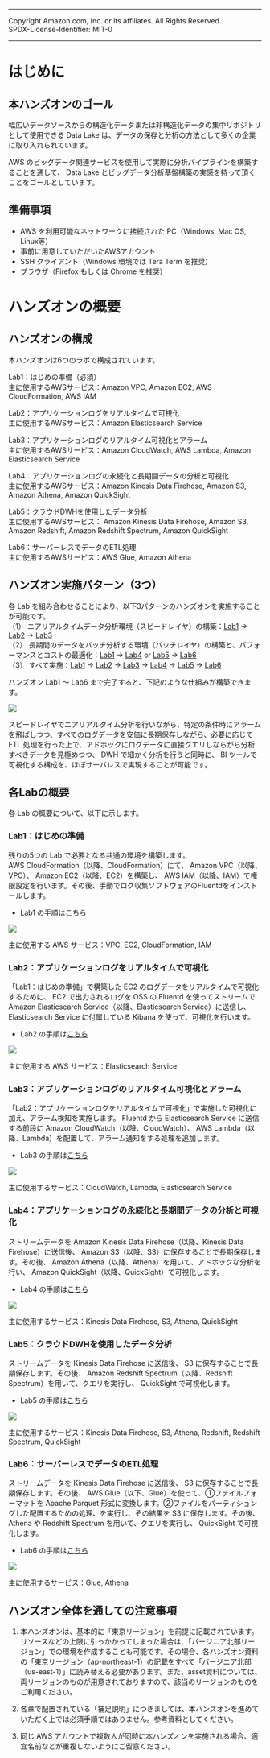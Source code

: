 ------------------------------------------------------------------------------------
Copyright <first-edit-year> Amazon.com, Inc. or its affiliates. All Rights Reserved.  
SPDX-License-Identifier: MIT-0

------------------------------------------------------------------------------------


# はじめに
## 本ハンズオンのゴール　
幅広いデータソースからの構造化データまたは非構造化データの集中リポジトリとして使用できる Data Lake は、データの保存と分析の方法として多くの企業に取り入れられています。

AWS のビッグデータ関連サービスを使用して実際に分析パイプラインを構築することを通して、 Data Lake とビッグデータ分析基盤構築の実感を持って頂くことをゴールとしています。

## 準備事項
- AWS を利用可能なネットワークに接続された PC（Windows, Mac OS, Linux等）
- 事前に用意していただいたAWSアカウント
- SSH クライアント（Windows 環境では Tera Term を推奨）
- ブラウザ（Firefox もしくは Chrome を推奨）

# ハンズオンの概要

## ハンズオンの構成
本ハンズオンは6つのラボで構成されています。   
 
Lab1：はじめの準備（必須）  
主に使用するAWSサービス：Amazon VPC, Amazon EC2, AWS CloudFormation, AWS IAM 
      
Lab2：アプリケーションログをリアルタイムで可視化  
主に使用するAWSサービス：Amazon Elasticsearch Service
  
Lab3：アプリケーションログのリアルタイム可視化とアラーム  
主に使用するAWSサービス：Amazon CloudWatch, AWS Lambda, Amazon Elasticsearch Service

Lab4：アプリケーションログの永続化と長期間データの分析と可視化   
主に使用するAWSサービス：Amazon Kinesis Data Firehose, Amazon S3, Amazon Athena, Amazon QuickSight
 
Lab5：クラウドDWHを使用したデータ分析  
主に使用するAWSサービス： Amazon Kinesis Data Firehose, Amazon S3, Amazon Redshift, Amazon Redshift Spectrum, Amazon QuickSight

Lab6：サーバーレスでデータのETL処理   
主に使用するAWSサービス：AWS Glue, Amazon Athena


## ハンズオン実施パターン（3つ）

各 Lab を組み合わせることにより、以下3パターンのハンズオンを実施することが可能です。  
（1） ニアリアルタイムデータ分析環境（スピードレイヤ）の構築：[Lab1](lab1/README.md) → [Lab2](lab2/README.md) → [Lab3](lab3/README.md)  
（2） 長期間のデータをバッチ分析する環境（バッチレイヤ）の構築と、パフォーマンスとコストの最適化：[Lab1](lab1/README.md) → [Lab4](lab4/README.md) or [Lab5](lab5/README.md) → [Lab6](lab6/README.md)  
（3） すべて実施：[Lab1](lab1/README.md) → [Lab2](lab2/README.md) → [Lab3](lab3/README.md) → [Lab4](lab4/README.md) → [Lab5](lab5/README.md) → [Lab6](lab6/README.md) 


ハンズオン Lab1 〜 Lab6 まで完了すると、下記のような仕組みが構築できます。

<img src="images/architecture_all.png" >

スピードレイヤでニアリアルタイム分析を行いながら、特定の条件時にアラームを飛ばしつつ、すべてのログデータを安価に長期保存しながら、必要に応じて ETL 処理を行った上で、アドホックにログデータに直接クエリしならがら分析すべきデータを見極めつつ、 DWH で細かく分析を行うと同時に、 BI ツールで可視化する構成を、ほぼサーバレスで実現することが可能です。

## 各Labの概要
各 Lab の概要について、以下に示します。

### Lab1：はじめの準備
残りの5つの Lab で必要となる共通の環境を構築します。  
AWS CloudFormation（以降、CloudFormation）にて、 Amazon VPC（以降、VPC）、 Amazon EC2（以降、EC2）を構築し、 AWS IAM（以降、IAM）で権限設定を行います。その後、手動でログ収集ソフトウェアのFluentdをインストールします。

 - Lab1 の手順は[こちら](lab1/README.md)

<img src="images/architecture_lab1.png" >

主に使用する AWS サービス：VPC, EC2, CloudFormation, IAM

### Lab2：アプリケーションログをリアルタイムで可視化
「Lab1：はじめの準備」で構築した EC2 のログデータをリアルタイムで可視化するために、 EC2 で出力されるログを OSS の Fluentd を使ってストリームで Amazon Elasticsearch Service（以降、Elasticsearch Service）に送信し、 Elasticsearch Service に付属している Kibana を使って、可視化を行います。

 - Lab2 の手順は[こちら](lab2/README.md)

<img src="images/architecture_lab2.png" >

主に使用する AWS サービス：Elasticsearch Service

### Lab3：アプリケーションログのリアルタイム可視化とアラーム
「Lab2：アプリケーションログをリアルタイムで可視化」で実施した可視化に加え、アラーム検知を実施します。
Fluentd から Elasticsearch Service に送信する前段に Amazon CloudWatch（以降、CloudWatch）、 AWS Lambda（以降、Lambda）を配置して、アラーム通知をする処理を追加します。

 - Lab3 の手順は[こちら](lab3/README.md)

<img src="images/architecture_lab3.png">

主に使用するサービス：CloudWatch, Lambda, Elasticsearch Service

### Lab4：アプリケーションログの永続化と長期間データの分析と可視化
ストリームデータを Amazon Kinesis Data Firehose（以降、Kinesis Data Firehose）に送信後、 Amazon S3（以降、S3）に保存することで長期保存します。その後、 Amazon Athena（以降、Athena）を用いて、アドホックな分析を行い、 Amazon QuickSight（以降、QuickSight）で可視化します。

 - Lab4 の手順は[こちら](lab4/README.md)

<img src="images/architecture_lab4.png" >

主に使用するサービス：Kinesis Data Firehose, S3, Athena, QuickSight

### Lab5：クラウドDWHを使用したデータ分析
ストリームデータを Kinesis Data Firehose に送信後、 S3 に保存することで長期保存します。その後、 Amazon Redshift Spectrum（以降、Redshift Spectrum）を用いて、クエリを実行し、 QuickSight で可視化します。

 - Lab5 の手順は[こちら](lab5/README.md)

<img src="images/architecture_lab5.png" >

主に使用するサービス：Kinesis Data Firehose, S3, Athena, Redshift, Redshift Spectrum, QuickSight

### Lab6：サーバーレスでデータのETL処理
ストリームデータを Kinesis Data Firehose に送信後、 S3 に保存することで長期保存します。その後、 AWS Glue（以下、Glue）を使って、①ファイルフォーマットを Apache Parquet 形式に変換します。②ファイルをパーティショングした配置するための処理、を実行し、その結果を S3 に保存します。その後、 Athena や Redshift Spectrum を用いて、クエリを実行し、 QuickSight で可視化します。

 - Lab6 の手順は[こちら](lab6/README.md)

<img src="images/architecture_lab6.png" >

主に使用するサービス：Glue, Athena


## ハンズオン全体を通しての注意事項
1. 本ハンズオンは、基本的に「東京リージョン」を前提に記載されています。リソースなどの上限に引っかかってしまった場合は、「バージニア北部リージョン」での環境を作成することも可能です。その場合、各ハンズオン資料の「東京リージョン（ap-northeast-1）の記載をすべて「バージニア北部（us-east-1）」に読み替える必要があります。また、asset資料については、両リージョンのものが用意されておりますので、該当のリージョンのものをご利用ください。

2. 各章で配置されている「補足説明」につきましては、本ハンズオンを進めていただく上では必須手順ではありません。参考資料としてください。

3. 同じ AWS アカウントで複数人が同時に本ハンズオンを実施される場合、適宜名前などが重複しないようにご留意ください。


